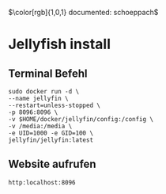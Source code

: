 $\color[rgb]{1,0,1} documented: schoeppach$

# Jellyfish install

## Terminal Befehl

	sudo docker run -d \
	--name jellyfin \
	--restart=unless-stopped \
	-p 8096:8096 \
	-v $HOME/docker/jellyfin/config:/config \
	-v /media:/media \
	-e UID=1000 -e GID=100 \
	jellyfin/jellyfin:latest
	
## Website aufrufen	
	
	http:localhost:8096
